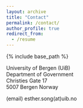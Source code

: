 ```yaml
---
layout: archive
title: "Contact"
permalink: /contact/
author_profile: true
redirect_from:
  - /resume
---
```

{% include base_path %}


University of Bergen (UiB)  
Department of Government  
Christies Gate 17  
5007 Bergen Norway  

(email) esther.song(at)uib.no
